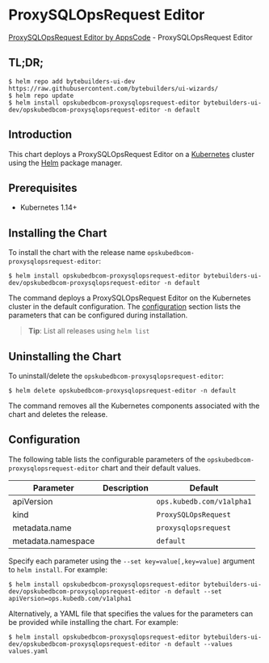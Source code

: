 # ProxySQLOpsRequest Editor

[ProxySQLOpsRequest Editor by AppsCode](https://byte.builders) - ProxySQLOpsRequest Editor

## TL;DR;

```console
$ helm repo add bytebuilders-ui-dev https://raw.githubusercontent.com/bytebuilders/ui-wizards/
$ helm repo update
$ helm install opskubedbcom-proxysqlopsrequest-editor bytebuilders-ui-dev/opskubedbcom-proxysqlopsrequest-editor -n default
```

## Introduction

This chart deploys a ProxySQLOpsRequest Editor on a [Kubernetes](http://kubernetes.io) cluster using the [Helm](https://helm.sh) package manager.

## Prerequisites

- Kubernetes 1.14+

## Installing the Chart

To install the chart with the release name `opskubedbcom-proxysqlopsrequest-editor`:

```console
$ helm install opskubedbcom-proxysqlopsrequest-editor bytebuilders-ui-dev/opskubedbcom-proxysqlopsrequest-editor -n default
```

The command deploys a ProxySQLOpsRequest Editor on the Kubernetes cluster in the default configuration. The [configuration](#configuration) section lists the parameters that can be configured during installation.

> **Tip**: List all releases using `helm list`

## Uninstalling the Chart

To uninstall/delete the `opskubedbcom-proxysqlopsrequest-editor`:

```console
$ helm delete opskubedbcom-proxysqlopsrequest-editor -n default
```

The command removes all the Kubernetes components associated with the chart and deletes the release.

## Configuration

The following table lists the configurable parameters of the `opskubedbcom-proxysqlopsrequest-editor` chart and their default values.

|     Parameter      | Description |          Default          |
|--------------------|-------------|---------------------------|
| apiVersion         |             | `ops.kubedb.com/v1alpha1` |
| kind               |             | `ProxySQLOpsRequest`      |
| metadata.name      |             | `proxysqlopsrequest`      |
| metadata.namespace |             | `default`                 |


Specify each parameter using the `--set key=value[,key=value]` argument to `helm install`. For example:

```console
$ helm install opskubedbcom-proxysqlopsrequest-editor bytebuilders-ui-dev/opskubedbcom-proxysqlopsrequest-editor -n default --set apiVersion=ops.kubedb.com/v1alpha1
```

Alternatively, a YAML file that specifies the values for the parameters can be provided while
installing the chart. For example:

```console
$ helm install opskubedbcom-proxysqlopsrequest-editor bytebuilders-ui-dev/opskubedbcom-proxysqlopsrequest-editor -n default --values values.yaml
```
